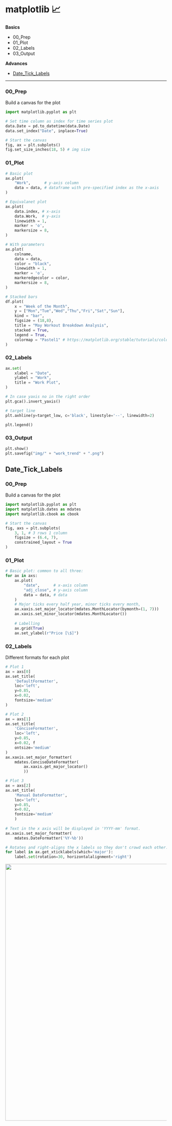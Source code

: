 # matplotlib 📈
**Basics**
- 00_Prep
- 01_Plot
- 02_Labels
- 03_Output

**Advances**
- [Date_Tick_Labels](https://github.com/krystinli/Legoland/blob/main/python/python_matplotlib.md#date_tick_labels)

---------------------

### 00_Prep
Build a canvas for the plot
```py
import matplotlib.pyplot as plt

# Set time column as index for time series plot
data.Date = pd.to_datetime(data.Date)
data.set_index("Date", inplace=True)

# Start the canvas 
fig, ax = plt.subplots()
fig.set_size_inches(18, 5) # img size
```

### 01_Plot
```py
# Basic plot
ax.plot(
    "Work",      # y-axis column 
    data = data, # dataframe with pre-specified index as the x-axis
)

# Equivalanet plot
ax.plot(
    data.index, # x-axis
    data.Work,  # y-axis
    linewidth = 1,
    marker = 'o',
    markersize = 8,
)

# With parameters
ax.plot(
    colname,
    data = data,
    color = "black",
    linewidth = 1,
    marker = 'o',
    markeredgecolor = color,
    markersize = 8,
)

# Stacked bars
df.plot(
    x = "Week of the Month",
    y = ["Mon","Tue","Wed","Thu","Fri","Sat","Sun"],
    kind = "bar",
    figsize = (18,8),
    title = "May Workout Breakdown Analysis",
    stacked = True,
    legend = True,
    colormap = "Pastel1" # https://matplotlib.org/stable/tutorials/colors/colormaps.html
)
```

### 02_Labels
```py
ax.set(
    xlabel = "Date",
    ylabel = "Work",
    title = "Work Plot",
)

# In case yaxis no in the right order
plt.gca().invert_yaxis()

# target line
plt.axhline(y=target_low, c='black', linestyle='--', linewidth=2)

plt.legend()
```

### 03_Output
```py
plt.show()
plt.savefig("img/" + "work_trend" + ".png")
```

## Date_Tick_Labels
### 00_Prep
Build a canvas for the plot
```py
import matplotlib.pyplot as plt
import matplotlib.dates as mdates
import matplotlib.cbook as cbook

# Start the canvas 
fig, axs = plt.subplots(
    3, 1, # 3 rows 1 column
    figsize = (6.4, 7),  
    constrained_layout = True
)
```

### 01_Plot
```py
# Basic plot: common to all three:
for ax in axs:
    ax.plot(
        "date",      # x-axis column
        "adj_close", # y-axis column
        data = data, # data
    )
    # Major ticks every half year, minor ticks every month,
    ax.xaxis.set_major_locator(mdates.MonthLocator(bymonth=(1, 7)))
    ax.xaxis.set_minor_locator(mdates.MonthLocator())
    
    # Labelling
    ax.grid(True)
    ax.set_ylabel(r"Price [\$]")
```

### 02_Labels
Different formats for each plot
```py
# Plot 1
ax = axs[0]
ax.set_title(
    'DefaultFormatter', 
    loc='left', 
    y=0.85, 
    x=0.02, 
    fontsize='medium'
)

# Plot 2
ax = axs[1]
ax.set_title(
    'ConciseFormatter', 
    loc='left', 
    y=0.85, 
    x=0.02, f
    ontsize='medium'
)
ax.xaxis.set_major_formatter(
    mdates.ConciseDateFormatter(
        ax.xaxis.get_major_locator()
        ))

# Plot 3
ax = axs[2]
ax.set_title(
    'Manual DateFormatter', 
    loc='left', 
    y=0.85, 
    x=0.02,
    fontsize='medium'
    )
    
# Text in the x axis will be displayed in 'YYYY-mm' format.
ax.xaxis.set_major_formatter(
    mdates.DateFormatter('%Y-%b'))

# Rotates and right-aligns the x labels so they don't crowd each other.
for label in ax.get_xticklabels(which='major'):
    label.set(rotation=30, horizontalalignment='right')
```

<img src="https://user-images.githubusercontent.com/33378140/176675843-3fb21bed-3376-4a62-b2a4-5a0347c7396b.png" width=800 />
